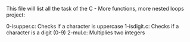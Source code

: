 This file will list all the task of the C - More functions, more nested loops project:


0-isupper.c: Checks if a character is uppercase
1-isdigit.c: Checks if a character is a digit (0-9)
2-mul.c: Multiplies two integers
